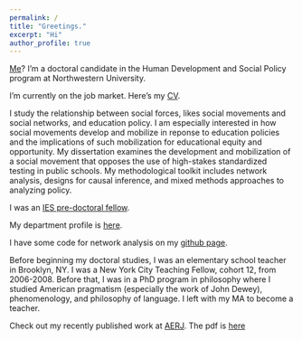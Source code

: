 ```yaml
---
permalink: /
title: "Greetings."
excerpt: "Hi"
author_profile: true
---
```


[Me](http://ramorel.github.io/about)? I’m a doctoral candidate in the Human Development and Social Policy program at Northwestern University.

I’m currently on the job market. Here’s my [CV](https://ramorel.github.io/cv/).

I study the relationship between social forces, likes social movements and social networks, and education policy. I am especially interested in how social movements develop and mobilize in reponse to education policies and the implications of such mobilization for educational equity and opportunity. My dissertation examines the development and mobilization of a social movement that opposes the use of high-stakes standardized testing in public schools. My methodological toolkit includes network analysis, designs for causal inference, and mixed methods approaches to analyzing policy.

I was an [IES pre-doctoral fellow](http://www.mpes.sesp.northwestern.edu/people/current-students/). 

My department profile is [here](http://www.sesp.northwestern.edu/profile/?p=22703&/RichardPaquin%20Morel/).

I have some code for network analysis on my [github page](http://www.github.com/ramorel).

Before beginning my doctoral studies, I was an elementary school teacher in Brooklyn, NY. I was a New York City Teaching Fellow, cohort 12, from 2006-2008. Before that, I was in a PhD program in philosophy where I studied American pragmatism (especially the work of John Dewey), phenomenology, and philosophy of language. I left with my MA to become a teacher.

Check out my recently published work at [AERJ](http://journals.sagepub.com/doi/full/10.3102/0002831218788528). The pdf is [here](https://ramorel.github.io/files/access.pdf)
